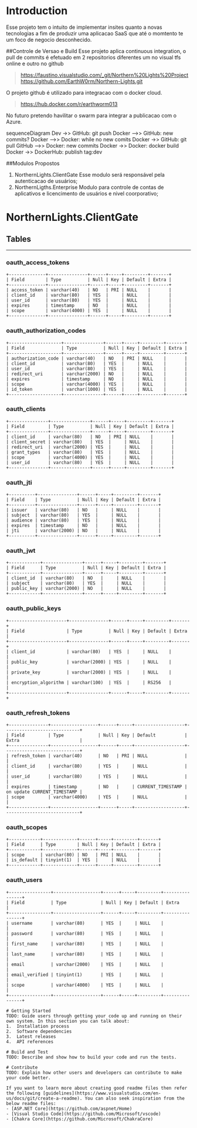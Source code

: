 ﻿# Introduction 
Esse projeto tem o intuito de implementar insites quanto a novas tecnologias a fim de produzir uma aplicacao SaaS que até o momtento te um foco de negocio desconhecido.

##Controle de Versao e Build
Esse projeto aplica continuous integration, o pull de commits é efetuado em 2 repositorios diferentes um no visual tfs online e outro no github
> https://faustino.visualstudio.com/_git/Northern%20Lights%20Project
> https://github.com/EarthW0rm/Northern-Lights.git

O projeto github é utilizado para integracao com o docker cloud.
> https://hub.docker.com/r/earthworm013

No futuro pretendo havilitar o swarm para integrar a publicacao com o Azure.

sequenceDiagram
Dev ->> GitHub: git push
Docker -->> GitHub: new commits?
Docker -->> Docker: while no new comits
Docker ->> GitHub: git pull
GitHub -->> Docker: new commits
Docker ->> Docker: docker build
Docker ->> DockerHub: publish tag:dev

##Modulos Propostos
1.  NorthernLights.ClientGate
    Esse modulo será responsável pela autenticacao de usuários;
2.  NorthernLigths.Enterprise
    Modulo para controle de contas de aplicativos e licencimento de usuários e nivel coorporativo;

# NorthernLights.ClientGate

## Tables
------
### oauth_access_tokens
```
+--------------+---------------+------+-----+---------+-------+
| Field        | Type          | Null | Key | Default | Extra |
+--------------+---------------+------+-----+---------+-------+
| access_token | varchar(40)   | NO   | PRI | NULL    |       |
| client_id    | varchar(80)   | YES  |     | NULL    |       |
| user_id      | varchar(80)   | YES  |     | NULL    |       |
| expires      | timestamp     | NO   |     | NULL    |       |
| scope        | varchar(4000) | YES  |     | NULL    |       |
+--------------+---------------+------+-----+---------+-------+
```
### oauth_authorization_codes
```
+--------------------+---------------+------+-----+---------+-------+
| Field              | Type          | Null | Key | Default | Extra |
+--------------------+---------------+------+-----+---------+-------+
| authorization_code | varchar(40)   | NO   | PRI | NULL    |       |
| client_id          | varchar(80)   | YES  |     | NULL    |       |
| user_id            | varchar(80)   | YES  |     | NULL    |       |
| redirect_uri       | varchar(2000) | NO   |     | NULL    |       |
| expires            | timestamp     | NO   |     | NULL    |       |
| scope              | varchar(4000) | YES  |     | NULL    |       |
| id_token           | varchar(1000) | YES  |     | NULL    |       |
+--------------------+---------------+------+-----+---------+-------+
```
### oauth_clients
```
+---------------+---------------+------+-----+---------+-------+
| Field         | Type          | Null | Key | Default | Extra |
+---------------+---------------+------+-----+---------+-------+
| client_id     | varchar(80)   | NO   | PRI | NULL    |       |
| client_secret | varchar(80)   | YES  |     | NULL    |       |
| redirect_uri  | varchar(2000) | YES  |     | NULL    |       |
| grant_types   | varchar(80)   | YES  |     | NULL    |       |
| scope         | varchar(4000) | YES  |     | NULL    |       |
| user_id       | varchar(80)   | YES  |     | NULL    |       |
+---------------+---------------+------+-----+---------+-------+
```
### oauth_jti
```
+----------+---------------+------+-----+---------+-------+
| Field    | Type          | Null | Key | Default | Extra |
+----------+---------------+------+-----+---------+-------+
| issuer   | varchar(80)   | NO   |     | NULL    |       |
| subject  | varchar(80)   | YES  |     | NULL    |       |
| audience | varchar(80)   | YES  |     | NULL    |       |
| expires  | timestamp     | NO   |     | NULL    |       |
| jti      | varchar(2000) | NO   |     | NULL    |       |
+----------+---------------+------+-----+---------+-------+
```
### oauth_jwt
```
+------------+---------------+------+-----+---------+-------+
| Field      | Type          | Null | Key | Default | Extra |
+------------+---------------+------+-----+---------+-------+
| client_id  | varchar(80)   | NO   |     | NULL    |       |
| subject    | varchar(80)   | YES  |     | NULL    |       |
| public_key | varchar(2000) | NO   |     | NULL    |       |
+------------+---------------+------+-----+---------+-------+
```
### oauth_public_keys
```
+----------------------+---------------+------+-----+---------+-------+
| Field                | Type          | Null | Key | Default | Extra |
+----------------------+---------------+------+-----+---------+-------+
| client_id            | varchar(80)   | YES  |     | NULL    |       |
| public_key           | varchar(2000) | YES  |     | NULL    |       |
| private_key          | varchar(2000) | YES  |     | NULL    |       |
| encryption_algorithm | varchar(100)  | YES  |     | RS256   |       |
+----------------------+---------------+------+-----+---------+-------+
```
### oauth_refresh_tokens
```
+---------------+------------------+------+-----+-------------------+-----------------------------+
| Field         | Type             | Null | Key | Default           | Extra                       |
+---------------+------------------+------+-----+-------------------+-----------------------------+
| refresh_token | varchar(40)      | NO   | PRI | NULL              |                             |
| client_id     | varchar(80)      | YES  |     | NULL              |                             |
| user_id       | varchar(80)      | YES  |     | NULL              |                             |
| expires       | timestamp        | NO   |     | CURRENT_TIMESTAMP | on update CURRENT_TIMESTAMP |
| scope         | varchar(4000)    | YES  |     | NULL              |                             |
+---------------+------------------+------+-----+-------------------+-----------------------------+
```
### oauth_scopes
```
+------------+-------------+------+-----+---------+-------+
| Field      | Type        | Null | Key | Default | Extra |
+------------+-------------+------+-----+---------+-------+
| scope      | varchar(80) | NO   | PRI | NULL    |       |
| is_default | tinyint(1)  | YES  |     | NULL    |       |
+------------+-------------+------+-----+---------+-------+
```
### oauth_users
```
+----------------+------------------+------+-----+---------+----------------+
| Field          | Type             | Null | Key | Default | Extra          |
+----------------+------------------+------+-----+---------+----------------+
| username       | varchar(80)      | YES  |     | NULL    |                |
| password       | varchar(80)      | YES  |     | NULL    |                |
| first_name     | varchar(80)      | YES  |     | NULL    |                |
| last_name      | varchar(80)      | YES  |     | NULL    |                |
| email          | varchar(2000)    | YES  |     | NULL    |                |
| email_verified | tinyint(1)       | YES  |     | NULL    |                |
| scope          | varchar(4000)    | YES  |     | NULL    |                |
+----------------+------------------+------+-----+---------+----------------+

# Getting Started
TODO: Guide users through getting your code up and running on their own system. In this section you can talk about:
1.	Installation process
2.	Software dependencies
3.	Latest releases
4.	API references

# Build and Test
TODO: Describe and show how to build your code and run the tests. 

# Contribute
TODO: Explain how other users and developers can contribute to make your code better. 

If you want to learn more about creating good readme files then refer the following [guidelines](https://www.visualstudio.com/en-us/docs/git/create-a-readme). You can also seek inspiration from the below readme files:
- [ASP.NET Core](https://github.com/aspnet/Home)
- [Visual Studio Code](https://github.com/Microsoft/vscode)
- [Chakra Core](https://github.com/Microsoft/ChakraCore)